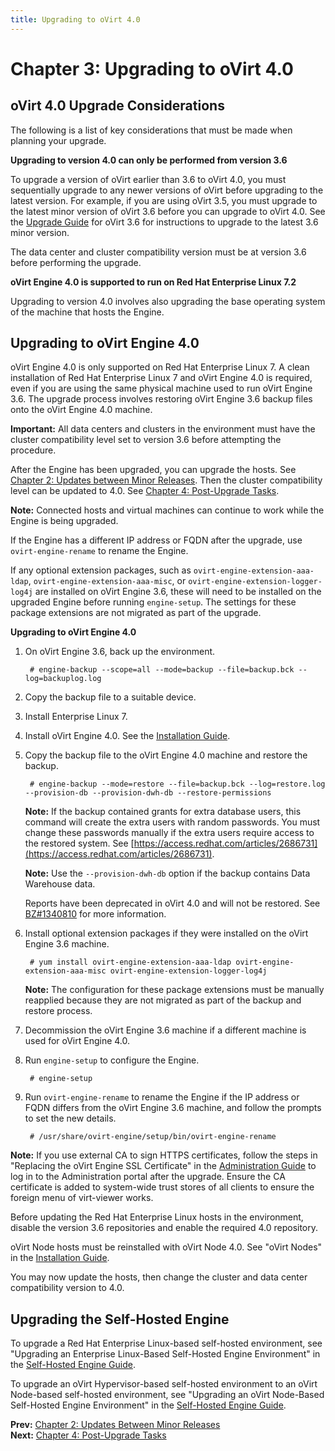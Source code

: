 ```yaml
---
title: Upgrading to oVirt 4.0
---
```


# Chapter 3: Upgrading to oVirt 4.0

## oVirt 4.0 Upgrade Considerations

The following is a list of key considerations that must be made when planning your upgrade.

**Upgrading to version 4.0 can only be performed from version 3.6**

To upgrade a version of oVirt earlier than 3.6 to oVirt 4.0, you must sequentially upgrade to any newer versions of oVirt before upgrading to the latest version. For example, if you are using oVirt 3.5, you must upgrade to the latest minor version of oVirt 3.6 before you can upgrade to oVirt 4.0. See the [Upgrade Guide](/documentation/upgrade-guide/upgrade-guide/) for oVirt 3.6 for instructions to upgrade to the latest 3.6 minor version.

The data center and cluster compatibility version must be at version 3.6 before performing the upgrade.

**oVirt Engine 4.0 is supported to run on Red Hat Enterprise Linux 7.2**

Upgrading to version 4.0 involves also upgrading the base operating system of the machine that hosts the Engine.

## Upgrading to oVirt Engine 4.0

oVirt Engine 4.0 is only supported on Red Hat Enterprise Linux 7. A clean installation of Red Hat Enterprise Linux 7 and oVirt Engine 4.0 is required, even if you are using the same physical machine used to run oVirt Engine 3.6. The upgrade process involves restoring oVirt Engine 3.6 backup files onto the oVirt Engine 4.0 machine.

**Important:** All data centers and clusters in the environment must have the cluster compatibility level set to version 3.6 before attempting the procedure.

After the Engine has been upgraded, you can upgrade the hosts. See [Chapter 2: Updates between Minor Releases](chap-Updates_between_Minor_Releases). Then the cluster compatibility level can be updated to 4.0. See [Chapter 4: Post-Upgrade Tasks](chap-Post-Upgrade_Tasks).

**Note:** Connected hosts and virtual machines can continue to work while the Engine is being upgraded.

If the Engine has a different IP address or FQDN after the upgrade, use `ovirt-engine-rename` to rename the Engine.

If any optional extension packages, such as `ovirt-engine-extension-aaa-ldap`, `ovirt-engine-extension-aaa-misc`, or `ovirt-engine-extension-logger-log4j` are installed on oVirt Engine 3.6, these will need to be installed on the upgraded Engine before running `engine-setup`. The settings for these package extensions are not migrated as part of the upgrade.

**Upgrading to oVirt Engine 4.0**

1. On oVirt Engine 3.6, back up the environment.

        # engine-backup --scope=all --mode=backup --file=backup.bck --log=backuplog.log

2. Copy the backup file to a suitable device.

3. Install Enterprise Linux 7.

4. Install oVirt Engine 4.0. See the [Installation Guide](/documentation/install-guide/Installation_Guide/).

4. Copy the backup file to the oVirt Engine 4.0 machine and restore the backup.

        # engine-backup --mode=restore --file=backup.bck --log=restore.log --provision-db --provision-dwh-db --restore-permissions

    **Note:** If the backup contained grants for extra database users, this command will create the extra users with random passwords. You must change these passwords manually if the extra users require access to the restored system. See [https://access.redhat.com/articles/2686731](https://access.redhat.com/articles/2686731).

    **Note:** Use the `--provision-dwh-db` option if the backup contains Data Warehouse data.

    Reports have been deprecated in oVirt 4.0 and will not be restored. See [BZ#1340810](https://bugzilla.redhat.com/show_bug.cgi?id=1340810) for more information.

5. Install optional extension packages if they were installed on the oVirt Engine 3.6 machine.

        # yum install ovirt-engine-extension-aaa-ldap ovirt-engine-extension-aaa-misc ovirt-engine-extension-logger-log4j

    **Note:** The configuration for these package extensions must be manually reapplied because they are not migrated as part of the backup and restore process.

6. Decommission the oVirt Engine 3.6 machine if a different machine is used for oVirt Engine 4.0.

7. Run `engine-setup` to configure the Engine.

        # engine-setup

8. Run `ovirt-engine-rename` to rename the Engine if the IP address or FQDN differs from the oVirt Engine 3.6 machine, and follow the prompts to set the new details.

        # /usr/share/ovirt-engine/setup/bin/ovirt-engine-rename

**Note:** If you use external CA to sign HTTPS certificates, follow the steps in "Replacing the oVirt Engine SSL Certificate" in the [Administration Guide](/documentation/admin-guide/administration-guide/) to log in to the Administration portal after the upgrade. Ensure the CA certificate is added to system-wide trust stores of all clients to ensure the foreign menu of virt-viewer works.

Before updating the Red Hat Enterprise Linux hosts in the environment, disable the version 3.6 repositories and enable the required 4.0 repository.

oVirt Node hosts must be reinstalled with oVirt Node 4.0. See "oVirt Nodes" in the [Installation Guide](/documentation/install-guide/Installation_Guide/).

You may now update the hosts, then change the cluster and data center compatibility version to 4.0.

## Upgrading the Self-Hosted Engine

To upgrade a Red Hat Enterprise Linux-based self-hosted environment, see "Upgrading an Enterprise Linux-Based Self-Hosted Engine Environment" in the [Self-Hosted Engine Guide](/documentation/self-hosted/Self-Hosted_Engine_Guide/).

To upgrade an oVirt Hypervisor-based self-hosted environment to an oVirt Node-based self-hosted environment, see "Upgrading an oVirt Node-Based Self-Hosted Engine Environment" in the [Self-Hosted Engine Guide](/documentation/self-hosted/Self-Hosted_Engine_Guide/).

**Prev:** [Chapter 2: Updates Between Minor Releases](chap-Updates_between_Minor_Releases) <br>
**Next:** [Chapter 4: Post-Upgrade Tasks](chap-Post-Upgrade_Tasks)
